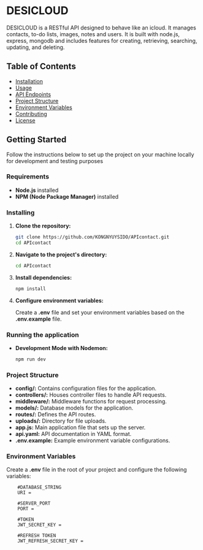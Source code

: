 # DESICLOUD
  DESICLOUD is a RESTful API designed to behave like an icloud. It manages contacts, to-do lists, images, notes and users. It is built with node.js, express, mongodb and includes features for creating, retrieving, searching, updating, and deleting.

## Table of Contents

- [Installation](#installation)
- [Usage](#usage)
- [API Endpoints](#api-endpoints)
- [Project Structure](#project-structure)
- [Environment Variables](#environment-variables)
- [Contributing](#contributing)
- [License](#license)

## Getting Started
  Follow the instructions below to set up the project on your machine locally for development and testing purposes

### Requirements
  -  **Node.js** installed
  -  **NPM (Node Package Manager)** installed

### Installing

1. **Clone the repository:**
     ```bash
     git clone https://github.com/KONGNYUYSIDO/APIcontact.git
     cd APIcontact
2. **Navigate to the project's directory:**
     ```bash
     cd APIcontact
     
3. **Install dependencies:**
      ```bash
     npm install
      
3. **Configure environment variables:**

     Create a **.env** file and set your environment variables based on the **.env.example** file.
   
### Running the application
  -  **Development Mode with Nodemon:**
     ```bash
     npm run dev

### Project Structure

  -  **config/:** Contains configuration files for the application.
  -  **controllers/:** Houses controller files to handle API requests.
  -  **middleware/:** Middleware functions for request processing.
  -  **models/:** Database models for the application.
  -  **routes/:** Defines the API routes.
  -  **uploads/:** Directory for file uploads.
  -  **app.js:** Main application file that sets up the server.
  -  **api.yaml:** API documentation in YAML format.
  -  **.env.example:** Example environment variable configurations.
    
    
### Environment Variables
  Create a **.env** file in the root of your project and configure the following variables:
  
        #DATABASE_STRING
        URI = 
        
        #SERVER_PORT
        PORT = 
        
        #TOKEN
        JWT_SECRET_KEY = 
        
        #REFRESH TOKEN
        JWT_REFRESH_SECRET_KEY =

